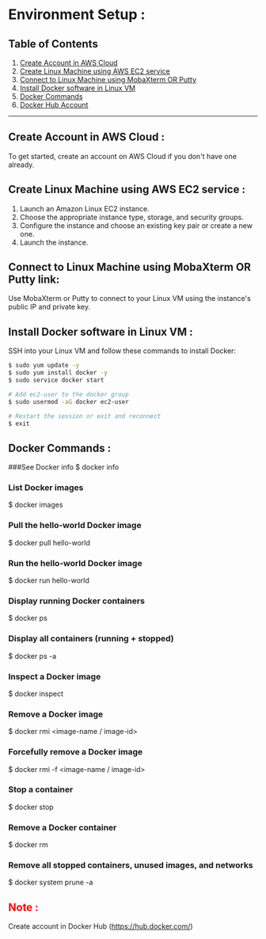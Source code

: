 # Environment Setup :

## Table of Contents

1. [Create Account in AWS Cloud](#create-account-in-aws-cloud)
2. [Create Linux Machine using AWS EC2 service](#create-linux-machine-using-aws-ec2-service)
3. [Connect to Linux Machine using MobaXterm OR Putty](#connect-to-linux-machine-using-mobaxterm-or-putty)
4. [Install Docker software in Linux VM](#install-docker-software-in-linux-vm)
5. [Docker Commands](#docker-commands)
6. [Docker Hub Account](#docker-hub-account)

---

## Create Account in AWS Cloud :

To get started, create an account on AWS Cloud if you don't have one already.

## Create Linux Machine using AWS EC2 service :

1. Launch an Amazon Linux EC2 instance.
2. Choose the appropriate instance type, storage, and security groups.
3. Configure the instance and choose an existing key pair or create a new one.
4. Launch the instance.

## Connect to Linux Machine using MobaXterm OR Putty link:

Use MobaXterm or Putty to connect to your Linux VM using the instance's public IP and private key.

## Install Docker software in Linux VM :

SSH into your Linux VM and follow these commands to install Docker:

```bash
$ sudo yum update -y
$ sudo yum install docker -y
$ sudo service docker start

# Add ec2-user to the docker group
$ sudo usermod -aG docker ec2-user

# Restart the session or exit and reconnect
$ exit

```

## Docker Commands :

###See Docker info
$ docker info

### List Docker images
$ docker images

### Pull the hello-world Docker image
$ docker pull hello-world

### Run the hello-world Docker image
$ docker run hello-world

### Display running Docker containers
$ docker ps

### Display all containers (running + stopped)
$ docker ps -a

### Inspect a Docker image
$ docker inspect <image-id>

### Remove a Docker image
$ docker rmi <image-name / image-id>

### Forcefully remove a Docker image
$ docker rmi -f <image-name / image-id>

### Stop a container
$ docker stop <container-id>

### Remove a Docker container
$ docker rm <container-id>

### Remove all stopped containers, unused images, and networks
$ docker system prune -a



## <span style="color:red">Note : </span>
Create account in Docker Hub (https://hub.docker.com/)